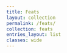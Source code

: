 ```yaml
---
title: Feats
layout: collection
permalink: /feats/
collection: feats
entries_layout: list
classes: wide
---
```

